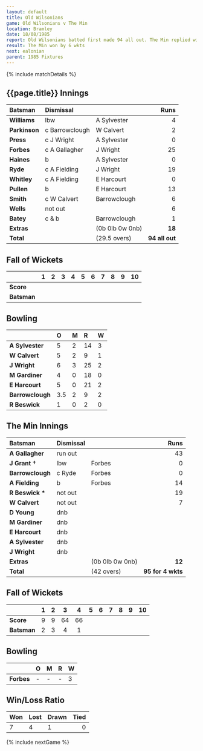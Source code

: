 ```yaml
---
layout: default
title: Old Wilsonians
game: Old Wilsonians v The Min
location: Bramley
date: 18/08/1985
report: Old Wilsonians batted first made 94 all out. The Min replied with 95 for 4 wkts.
result: The Min won by 6 wkts
next: ealonian
parent: 1985 Fixtures
---
```


{% include matchDetails %}

## {{page.title}} Innings

| Batsman | Dismissal |  | Runs |
|:---|:---|---|---:|
| **Williams** | lbw | A Sylvester | 4 |
| **Parkinson** | c Barrowclough | W Calvert | 2 |
| **Press** | c J Wright | A Sylvester | 0 |
| **Forbes** | c A Gallagher | J Wright | 25 |
| **Haines** | b | A Sylvester | 0 |
| **Ryde** | c A Fielding | J Wright | 19 |
| **Whitley** | c A Fielding | E Harcourt | 0 |
| **Pullen** | b | E Harcourt | 13 |
| **Smith** | c W Calvert | Barrowclough | 6 |
| **Wells** | not out |  | 6 |
| **Batey** | c & b | Barrowclough | 1 |
| **Extras** | | (0b 0lb 0w 0nb) | **18** |
| **Total** | | (29.5 overs) | **94 all out** |

## Fall of Wickets

| | 1 | 2 | 3 | 4 | 5 | 6 | 7 | 8 | 9 | 10 |
|---|:---:|:---:|:---:|:---:|:---:|:---:|:---:|:---:|:---:|:---:|
| **Score** |  |  |  |  |  |  |  |  |  |  |
| **Batsman** |  |  |  |  |  |  |  |  |  |  |

## Bowling

| | O | M | R | W |
|---|:---|:---|:---|:---|
| **A Sylvester** | 5 | 2 | 14 | 3 |
| **W Calvert** | 5 | 2 | 9 | 1 |
| **J Wright** | 6 | 3 | 25 | 2 |
| **M Gardiner** | 4 | 0 | 18 | 0 |
| **E Harcourt** | 5 | 0 | 21 | 2 |
| **Barrowclough** | 3.5 | 2 | 9 | 2 |
| **R Beswick** | 1 | 0 | 2 | 0 |

## The Min Innings

| Batsman | Dismissal |  | Runs |
|:---|:---|---|---:|
| **A Gallagher** | run out |  | 43 |
| **J Grant &#8224;** | lbw | Forbes | 0 |
| **Barrowclough** | c Ryde | Forbes | 0 |
| **A Fielding** | b | Forbes | 14 |
| **R Beswick &#42;** | not out |  | 19 |
| **W Calvert** | not out |  | 7 |
| **D Young** | dnb |  |  |
| **M Gardiner** | dnb |  |  |
| **E Harcourt** | dnb |  |  |
| **A Sylvester** | dnb |  |  |
| **J Wright** | dnb |  |  |
| **Extras** | | (0b 0lb 0w 0nb) | **12** |
| **Total** | | (42 overs) | **95 for 4 wkts** |

## Fall of Wickets

| | 1 | 2 | 3 | 4 | 5 | 6 | 7 | 8 | 9 | 10 |
|---|:---:|:---:|:---:|:---:|:---:|:---:|:---:|:---:|:---:|:---:|
| **Score** | 9 | 9 | 64 | 66 |  |  |  |  |  |  |
| **Batsman** | 2 | 3 | 4 | 1 |  |  |  |  |  |  |

## Bowling

| | O | M | R | W |
|---|:---|:---|:---|:---|
| **Forbes** | - | - | - | 3 |

## Win/Loss Ratio

| Won | Lost | Drawn | Tied |
|:---|:---|:---|---:|
| 7 | 4 | 1 | 0 |

{% include nextGame %}